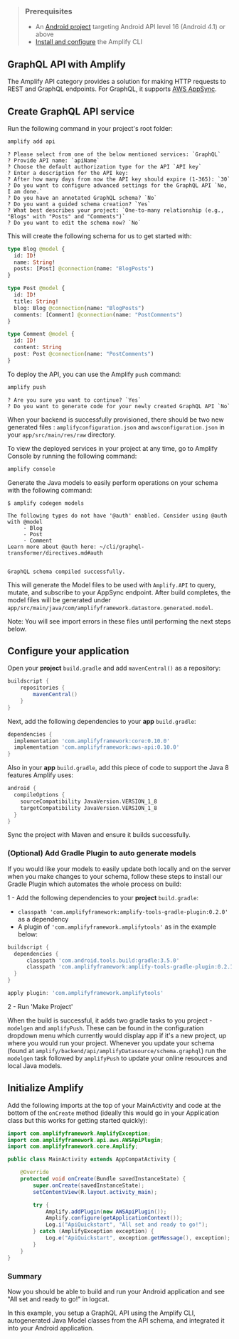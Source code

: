 > ### Prerequisites
> * An [Android project](https://developer.android.com/training/basics/firstapp/creating-project) targeting Android API level 16 (Android 4.1) or above
> * [Install and configure](~/cli/start/install.md) the Amplify CLI

## GraphQL API with Amplify

The Amplify API category provides a solution for making HTTP requests to REST and GraphQL endpoints.  For GraphQL, it supports [AWS AppSync](https://aws.amazon.com/appsync/).

## Create GraphQL API service

Run the following command in your project's root folder:

```bash
amplify add api
```

```console
? Please select from one of the below mentioned services: `GraphQL`
? Provide API name: `apiName`
? Choose the default authorization type for the API `API key`
? Enter a description for the API key:
? After how many days from now the API key should expire (1-365): `30`
? Do you want to configure advanced settings for the GraphQL API `No, I am done.`
? Do you have an annotated GraphQL schema? `No`
? Do you want a guided schema creation? `Yes`
? What best describes your project: `One-to-many relationship (e.g., "Blogs" with "Posts" and "Comments")`
? Do you want to edit the schema now? `No`
```

This will create the following schema for us to get started with:
```graphql
type Blog @model {
  id: ID!
  name: String!
  posts: [Post] @connection(name: "BlogPosts")
}

type Post @model {
  id: ID!
  title: String!
  blog: Blog @connection(name: "BlogPosts")
  comments: [Comment] @connection(name: "PostComments")
}

type Comment @model {
  id: ID!
  content: String
  post: Post @connection(name: "PostComments")
}
```

To deploy the API, you can use the Amplify `push` command:

```bash
amplify push
```

```console
? Are you sure you want to continue? `Yes`
? Do you want to generate code for your newly created GraphQL API `No`
```

When your backend is successfully provisioned, there should be two new generated files : `amplifyconfiguration.json` and `awsconfiguration.json` in your `app/src/main/res/raw` directory.

To view the deployed services in your project at any time, go to Amplify Console by running the following command:

```bash
amplify console
```

Generate the Java models to easily perform operations on your schema with the following command:

```console
$ amplify codegen models

The following types do not have '@auth' enabled. Consider using @auth with @model
     - Blog
     - Post
     - Comment
Learn more about @auth here: ~/cli/graphql-transformer/directives.md#auth


GraphQL schema compiled successfully.
```

This will generate the Model files to be used with `Amplify.API` to query, mutate, and subscribe to your AppSync endpoint. After build completes, the model files will be generated under `app/src/main/java/com/amplifyframework.datastore.generated.model`.

Note: You will see import errors in these files until performing the next steps below.

## Configure your application

Open your **project** `build.gradle` and add `mavenCentral()` as a repository:

```groovy
buildscript {
    repositories {
        mavenCentral()
    }
}
```

Next, add the following dependencies to your **app** `build.gradle`:

```groovy
dependencies {
  implementation 'com.amplifyframework:core:0.10.0'
  implementation 'com.amplifyframework:aws-api:0.10.0'
}
```
Also in your **app** `build.gradle`, add this piece of code to support the Java 8 features Amplify uses:

```groovy
android {
  compileOptions {
    sourceCompatibility JavaVersion.VERSION_1_8
    targetCompatibility JavaVersion.VERSION_1_8
  }
}
```

Sync the project with Maven and ensure it builds successfully.

### (Optional) Add Gradle Plugin to auto generate models

If you would like your models to easily update both locally and on the server when you make changes to your schema, follow these steps to install our Gradle Plugin which automates the whole process on build:

1 - Add the following dependencies to your **project** `build.gradle`:

* `classpath 'com.amplifyframework:amplify-tools-gradle-plugin:0.2.0'` as a dependency
* A plugin of `'com.amplifyframework.amplifytools'` as in the example below:

```groovy
buildscript {
  dependencies {
      classpath 'com.android.tools.build:gradle:3.5.0'
      classpath 'com.amplifyframework:amplify-tools-gradle-plugin:0.2.1'
  }
}

apply plugin: 'com.amplifyframework.amplifytools'
```

2 - Run 'Make Project'

When the build is successful, it adds two gradle tasks to you project - `modelgen` and `amplifyPush`. These can be found in the configuration dropdown menu which currently would display app if it's a new project, up where you would run your project. Whenever you update your schema (found at `amplify/backend/api/amplifyDatasource/schema.graphql`) run the `modelgen` task followed by `amplifyPush` to update your online resources and local Java models.

## Initialize Amplify

Add the following imports at the top of your MainActivity and code at the bottom of the `onCreate` method (ideally this would go in your Application class but this works for getting started quickly):

```java
import com.amplifyframework.AmplifyException;
import com.amplifyframework.api.aws.AWSApiPlugin;
import com.amplifyframework.core.Amplify;

public class MainActivity extends AppCompatActivity {

    @Override
    protected void onCreate(Bundle savedInstanceState) {
        super.onCreate(savedInstanceState);
        setContentView(R.layout.activity_main);

        try {
            Amplify.addPlugin(new AWSApiPlugin());
            Amplify.configure(getApplicationContext());
            Log.i("ApiQuickstart", "All set and ready to go!");
        } catch (AmplifyException exception) {
            Log.e("ApiQuickstart", exception.getMessage(), exception);
        }
    }    
}
```


### Summary 

Now you should be able to build and run your Android application and see "All set and ready to go!" in logcat.

In this example, you setup a GraphQL API using the Amplify CLI, autogenerated Java Model classes from the API schema, and integrated it into your Android application.

